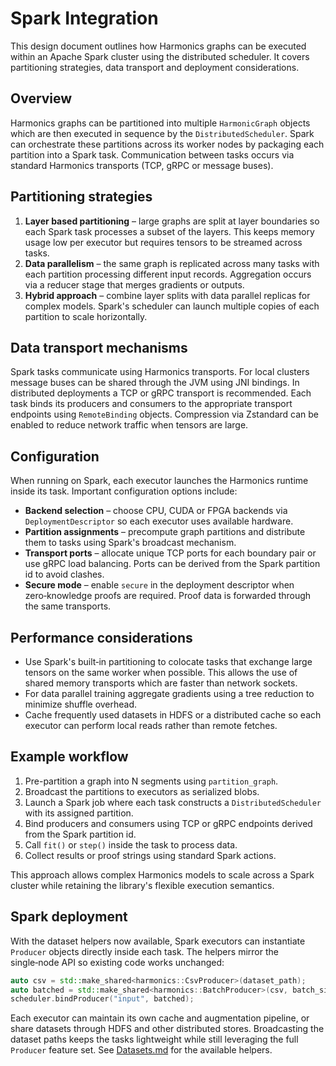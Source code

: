 # Spark Integration

This design document outlines how Harmonics graphs can be executed within an Apache Spark cluster using the distributed scheduler. It covers partitioning strategies, data transport and deployment considerations.

## Overview

Harmonics graphs can be partitioned into multiple `HarmonicGraph` objects which are then executed in sequence by the `DistributedScheduler`. Spark can orchestrate these partitions across its worker nodes by packaging each partition into a Spark task. Communication between tasks occurs via standard Harmonics transports (TCP, gRPC or message buses).

## Partitioning strategies

1. **Layer based partitioning** – large graphs are split at layer boundaries so each Spark task processes a subset of the layers. This keeps memory usage low per executor but requires tensors to be streamed across tasks.
2. **Data parallelism** – the same graph is replicated across many tasks with each partition processing different input records. Aggregation occurs via a reducer stage that merges gradients or outputs.
3. **Hybrid approach** – combine layer splits with data parallel replicas for complex models. Spark's scheduler can launch multiple copies of each partition to scale horizontally.

## Data transport mechanisms

Spark tasks communicate using Harmonics transports. For local clusters message buses can be shared through the JVM using JNI bindings. In distributed deployments a TCP or gRPC transport is recommended. Each task binds its producers and consumers to the appropriate transport endpoints using `RemoteBinding` objects. Compression via Zstandard can be enabled to reduce network traffic when tensors are large.

## Configuration

When running on Spark, each executor launches the Harmonics runtime inside its task. Important configuration options include:

- **Backend selection** – choose CPU, CUDA or FPGA backends via `DeploymentDescriptor` so each executor uses available hardware.
- **Partition assignments** – precompute graph partitions and distribute them to tasks using Spark's broadcast mechanism.
- **Transport ports** – allocate unique TCP ports for each boundary pair or use gRPC load balancing. Ports can be derived from the Spark partition id to avoid clashes.
- **Secure mode** – enable `secure` in the deployment descriptor when zero‑knowledge proofs are required. Proof data is forwarded through the same transports.

## Performance considerations

- Use Spark's built‑in partitioning to colocate tasks that exchange large tensors on the same worker when possible. This allows the use of shared memory transports which are faster than network sockets.
- For data parallel training aggregate gradients using a tree reduction to minimize shuffle overhead.
- Cache frequently used datasets in HDFS or a distributed cache so each executor can perform local reads rather than remote fetches.

## Example workflow

1. Pre-partition a graph into N segments using `partition_graph`.
2. Broadcast the partitions to executors as serialized blobs.
3. Launch a Spark job where each task constructs a `DistributedScheduler` with its assigned partition.
4. Bind producers and consumers using TCP or gRPC endpoints derived from the Spark partition id.
5. Call `fit()` or `step()` inside the task to process data.
6. Collect results or proof strings using standard Spark actions.

This approach allows complex Harmonics models to scale across a Spark cluster while retaining the library's flexible execution semantics.

## Spark deployment

With the dataset helpers now available, Spark executors can instantiate
`Producer` objects directly inside each task. The helpers mirror the
single‑node API so existing code works unchanged:

```cpp
auto csv = std::make_shared<harmonics::CsvProducer>(dataset_path);
auto batched = std::make_shared<harmonics::BatchProducer>(csv, batch_size);
scheduler.bindProducer("input", batched);
```

Each executor can maintain its own cache and augmentation pipeline, or
share datasets through HDFS and other distributed stores. Broadcasting the
dataset paths keeps the tasks lightweight while still leveraging the full
`Producer` feature set. See [Datasets.md](Datasets.md) for the available
helpers.

